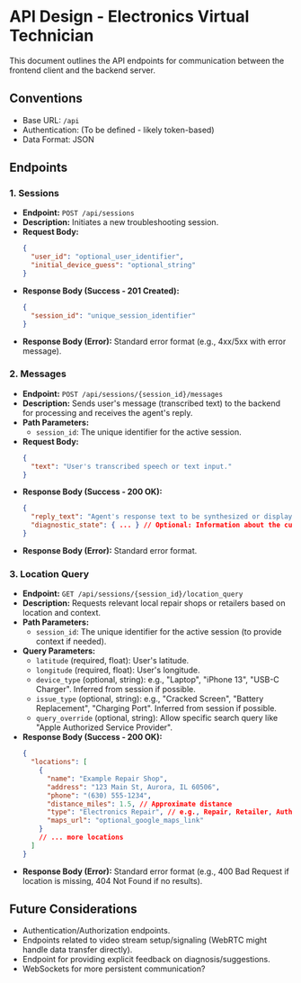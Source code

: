 # API Design - Electronics Virtual Technician

This document outlines the API endpoints for communication between the frontend client and the backend server.

## Conventions

*   Base URL: `/api`
*   Authentication: (To be defined - likely token-based)
*   Data Format: JSON

## Endpoints

### 1. Sessions

*   **Endpoint:** `POST /api/sessions`
*   **Description:** Initiates a new troubleshooting session.
*   **Request Body:**
    ```json
    {
      "user_id": "optional_user_identifier",
      "initial_device_guess": "optional_string" 
    }
    ```
*   **Response Body (Success - 201 Created):**
    ```json
    {
      "session_id": "unique_session_identifier"
    }
    ```
*   **Response Body (Error):** Standard error format (e.g., 4xx/5xx with error message).

### 2. Messages

*   **Endpoint:** `POST /api/sessions/{session_id}/messages`
*   **Description:** Sends user's message (transcribed text) to the backend for processing and receives the agent's reply.
*   **Path Parameters:**
    *   `session_id`: The unique identifier for the active session.
*   **Request Body:**
    ```json
    {
      "text": "User's transcribed speech or text input."
    }
    ```
*   **Response Body (Success - 200 OK):**
    ```json
    {
      "reply_text": "Agent's response text to be synthesized or displayed.",
      "diagnostic_state": { ... } // Optional: Information about the current diagnostic state
    }
    ```
*   **Response Body (Error):** Standard error format.

### 3. Location Query

*   **Endpoint:** `GET /api/sessions/{session_id}/location_query`
*   **Description:** Requests relevant local repair shops or retailers based on location and context.
*   **Path Parameters:**
    *   `session_id`: The unique identifier for the active session (to provide context if needed).
*   **Query Parameters:**
    *   `latitude` (required, float): User's latitude.
    *   `longitude` (required, float): User's longitude.
    *   `device_type` (optional, string): e.g., "Laptop", "iPhone 13", "USB-C Charger". Inferred from session if possible.
    *   `issue_type` (optional, string): e.g., "Cracked Screen", "Battery Replacement", "Charging Port". Inferred from session if possible.
    *   `query_override` (optional, string): Allow specific search query like "Apple Authorized Service Provider".
*   **Response Body (Success - 200 OK):**
    ```json
    {
      "locations": [
        {
          "name": "Example Repair Shop",
          "address": "123 Main St, Aurora, IL 60506",
          "phone": "(630) 555-1234",
          "distance_miles": 1.5, // Approximate distance
          "type": "Electronics Repair", // e.g., Repair, Retailer, Authorized Service Provider
          "maps_url": "optional_google_maps_link"
        }
        // ... more locations
      ]
    }
    ```
*   **Response Body (Error):** Standard error format (e.g., 400 Bad Request if location is missing, 404 Not Found if no results).

## Future Considerations

*   Authentication/Authorization endpoints.
*   Endpoints related to video stream setup/signaling (WebRTC might handle data transfer directly).
*   Endpoint for providing explicit feedback on diagnosis/suggestions.
*   WebSockets for more persistent communication? 